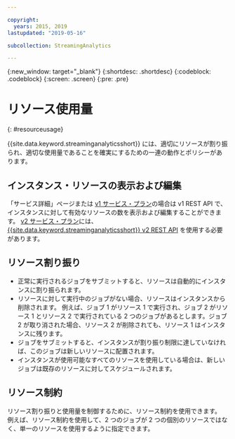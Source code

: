 ```yaml
---

copyright:
  years: 2015, 2019
lastupdated: "2019-05-16"

subcollection: StreamingAnalytics

---
```


<!-- Attribute definitions -->
{:new_window: target="_blank"}
{:shortdesc: .shortdesc}
{:codeblock: .codeblock}
{:screen: .screen}
{:pre: .pre}


# リソース使用量
{: #resourceusage}

{{site.data.keyword.streaminganalyticsshort}} には、適切にリソースが割り振られ、適切な使用量であることを確実にするための一連の動作とポリシーがあります。

## インスタンス・リソースの表示および編集
「サービス詳細」ページまたは [v1 サービス・プラン](/docs/services/StreamingAnalytics?topic=StreamingAnalytics-service_plans#service_plans)の場合は v1 REST API で、インスタンスに対して有効なリソースの数を表示および編集することができます。 [v2 サービス・プラン](/docs/services/StreamingAnalytics?topic=StreamingAnalytics-service_plans#service_plans)には、[{{site.data.keyword.streaminganalyticsshort}} v2 REST API](https://{DomainName}/apidocs/streaming-analytics-v2#get-a-streaming-analytics-instance) を使用する必要があります。

## リソース割り振り
- 正常に実行されるジョブをサブミットすると、リソースは自動的にインスタンスに割り振られます。
- リソースに対して実行中のジョブがない場合、リソースはインスタンスから削除されます。 例えば、ジョブ 1 がリソース 1 で実行され、ジョブ 2 がリソース 1 とリソース 2 で実行されている 2 つのジョブがあるとします。ジョブ 2 が取り消された場合、リソース 2 が削除されても、リソース 1 はインスタンスに残ります。
- ジョブをサブミットすると、インスタンスが割り振り制限に達していなければ、このジョブは新しいリソースに配置されます。
- インスタンスが使用可能なすべてのリソースを使用している場合は、新しいジョブは既存のリソースに対してスケジュールされます。

## リソース制約

リソース割り振りと使用量を制御するために、リソース制約を使用できます。 例えば、リソース制約を使用して、2 つのジョブが 2 つの個別のリソースではなく、単一のリソースを使用するように指定できます。

